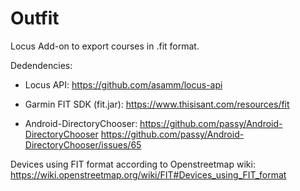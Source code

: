 # Outfit
Locus Add-on to export courses in .fit format.

Dedendencies:

* Locus API:
https://github.com/asamm/locus-api

* Garmin FIT SDK (fit.jar):
https://www.thisisant.com/resources/fit

* Android-DirectoryChooser:
https://github.com/passy/Android-DirectoryChooser
https://github.com/passy/Android-DirectoryChooser/issues/65

Devices using FIT format according to Openstreetmap wiki:
https://wiki.openstreetmap.org/wiki/FIT#Devices_using_FIT_format
